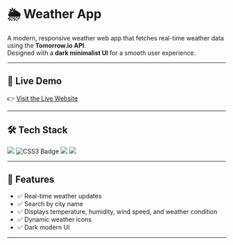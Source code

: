 # 🌦️ Weather App

A modern, responsive weather web app that fetches real-time weather data using the **Tomorrow.io API**.  
Designed with a **dark minimalist UI** for a smooth user experience.

---

## 🚀 Live Demo

👉 [Visit the Live Website](https://your-live-site-link.com)

---

## 🛠️ Tech Stack

<div align="left">
  <img src="https://img.shields.io/badge/HTML5-E34F26?style=for-the-badge&logo=html5&logoColor=white" />
  <img src="https://img.shields.io/badge/CSS3-1572B6?style=for-the-badge&logo=css3&logoColor=white" alt="CSS3 Badge" />
  <img src="https://img.shields.io/badge/JavaScript-F7DF1E?style=for-the-badge&logo=javascript&logoColor=black" />
  <img src="https://img.shields.io/badge/Tomorrow.io%20API-000000?style=for-the-badge&logo=cloudflare&logoColor=white" />
</div>

---

## 📸 Features

- ✅ Real-time weather updates
- ✅ Search by city name
- ✅ Displays temperature, humidity, wind speed, and weather condition
- ✅ Dynamic weather icons
- ✅ Dark modern UI

---
